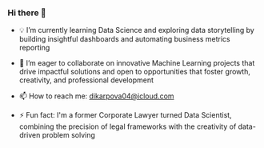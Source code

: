 ### Hi there 👋

- 💡 I’m currently learning Data Science and exploring data storytelling by building insightful dashboards and automating business metrics reporting
- 👯 I’m eager to collaborate on innovative Machine Learning projects that drive impactful solutions and open to opportunities that foster growth, creativity, and professional development
  
- 📫 How to reach me: dikarpova04@icloud.com
- ⚡ Fun fact: I'm a former Corporate Lawyer turned Data Scientist, combining the precision of legal frameworks with the creativity of data-driven problem solving

